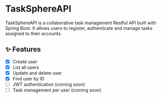 # TaskSphereAPI

TaskSphereAPI is a collaborative task management Restful API built with Spring Boot. It allows users to register, 
authenticate and manage tasks assigned to their accounts.

## ✨ Features

- [X] Create user
- [X] List all users
- [X] Update and delete user
- [X] Find user by ID
- [ ] JWT authentication (coming soon)
- [ ] Task management per user (coming soon)